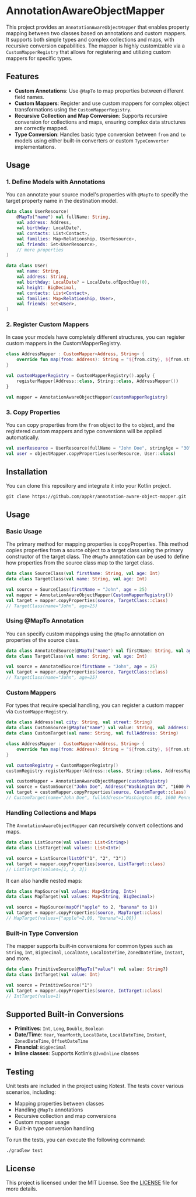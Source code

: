 # AnnotationAwareObjectMapper

This project provides an `AnnotationAwareObjectMapper` that enables property mapping between two classes based on annotations and custom mappers. It supports both simple types and complex collections and maps, with recursive conversion capabilities. The mapper is highly customizable via a `CustomMapperRegistry` that allows for registering and utilizing custom mappers for specific types.


## Features

- **Custom Annotations**: Use `@MapTo` to map properties between different field names.
- **Custom Mappers**: Register and use custom mappers for complex object transformations using the `CustomMapperRegistry`.
- **Recursive Collection and Map Conversion**: Supports recursive conversion for collections and maps, ensuring complex data structures are correctly mapped.
- **Type Conversion**: Handles basic type conversion between `from` and `to` models using either built-in converters or custom `TypeConverter` implementations.

## Usage

### 1. Define Models with Annotations

You can annotate your source model's properties with `@MapTo` to specify the target property name in the destination model.

```kotlin
data class UserResource(
    @MapTo("name") val fullName: String,
    val address: Address,
    val birthday: LocalDate?,
    val contacts: List<Contact>,
    val families: Map<Relationship, UserResource>,
    val friends: Set<UserResource>,
    // more properties
)

data class User(
    val name: String,
    val address: String,
    val birthday: LocalDate? = LocalDate.ofEpochDay(0),
    val height: BigDecimal,
    val contacts: List<Contact>,
    val families: Map<Relationship, User>,
    val friends: Set<User>,
)
```

### 2. Register Custom Mappers

In case your models have completely different structures, you can register custom mappers in the CustomMapperRegistry.

```kotlin
class AddressMapper : CustomMapper<Address, String> {
    override fun map(from: Address): String = "${from.city}, ${from.street}"
}
```

```kotlin
val customMapperRegistry = CustomMapperRegistry().apply {
    registerMapper(Address::class, String::class, AddressMapper())
}

val mapper = AnnotationAwareObjectMapper(customMapperRegistry)
```

### 3. Copy Properties

You can copy properties from the `from` object to the `to` object, and the registered custom mappers and type conversions will be applied automatically.

```kotlin
val userResource = UserResource(fullName = "John Doe", stringAge = "30")
val user = objectMapper.copyProperties(userResource, User::class)
```

## Installation

You can clone this repository and integrate it into your Kotlin project.

```shell
git clone https://github.com/appkr/annotation-aware-object-mapper.git
```

## Usage

### Basic Usage

The primary method for mapping properties is copyProperties. This method copies properties from a source object to a target class using the primary constructor of the target class. The `@MapTo` annotation can be used to define how properties from the source class map to the target class.

```kotlin
data class SourceClass(val firstName: String, val age: Int)
data class TargetClass(val name: String, val age: Int)

val source = SourceClass(firstName = "John", age = 25)
val mapper = AnnotationAwareObjectMapper(CustomMapperRegistry())
val target = mapper.copyProperties(source, TargetClass::class)
// TargetClass(name="John", age=25)
```

### Using @MapTo Annotation

You can specify custom mappings using the `@MapTo` annotation on properties of the source class.

```kotlin
data class AnnotatedSource(@MapTo("name") val firstName: String, val age: Int)
data class TargetClass(val name: String, val age: Int)

val source = AnnotatedSource(firstName = "John", age = 25)
val target = mapper.copyProperties(source, TargetClass::class)
// TargetClass(name="John", age=25)
```

### Custom Mappers

For types that require special handling, you can register a custom mapper via `CustomMapperRegistry`.

```kotlin
data class Address(val city: String, val street: String)
data class CustomSource(@MapTo("name") val value: String, val address: Address)
data class CustomTarget(val name: String, val fullAddress: String)

class AddressMapper : CustomMapper<Address, String> {
    override fun map(from: Address): String = "${from.city}, ${from.street}"
}

val customRegistry = CustomMapperRegistry()
customRegistry.registerMapper(Address::class, String::class, AddressMapper())

val customMapper = AnnotationAwareObjectMapper(customRegistry)
val source = CustomSource("John Doe", Address("Washington DC", "1600 Pennsylvania Avenue"))
val target = customMapper.copyProperties(source, CustomTarget::class)
// CustomTarget(name="John Doe", fullAddress="Washington DC, 1600 Pennsylvania Avenue")
```

### Handling Collections and Maps

The `AnnotationAwareObjectMapper` can recursively convert collections and maps.

```kotlin
data class ListSource(val values: List<String>)
data class ListTarget(val values: List<Int>)

val source = ListSource(listOf("1", "2", "3"))
val target = mapper.copyProperties(source, ListTarget::class)
// ListTarget(values=[1, 2, 3])
```

It can also handle nested maps:

```kotlin
data class MapSource(val values: Map<String, Int>)
data class MapTarget(val values: Map<String, BigDecimal>)

val source = MapSource(mapOf("apple" to 2, "banana" to 1))
val target = mapper.copyProperties(source, MapTarget::class)
// MapTarget(values={"apple"=2.00, "banana"=1.00})
```

### Built-in Type Conversion

The mapper supports built-in conversions for common types such as `String`, `Int`, `BigDecimal`, `LocalDate`, `LocalDateTime`, `ZonedDateTime`, `Instant`, and more.

```kotlin
data class PrimitiveSource(@MapTo("value") val value: String?)
data class IntTarget(val value: Int)

val source = PrimitiveSource("1")
val target = mapper.copyProperties(source, IntTarget::class)
// IntTarget(value=1)
```

## Supported Built-in Conversions

- **Primitives**: `Int`, `Long`, `Double`, `Boolean`
- **Date/Time**: `Year`, `YearMonth`, `LocalDate`, `LocalDateTime`, `Instant`, `ZonedDateTime`, `OffsetDateTime`
- **Financial**: `BigDecimal`
- **Inline classes**: Supports Kotlin’s `@JvmInline` classes

## Testing

Unit tests are included in the project using Kotest. The tests cover various scenarios, including:

- Mapping properties between classes
- Handling `@MapTo` annotations
- Recursive collection and map conversions
- Custom mapper usage
- Built-in type conversion handling

To run the tests, you can execute the following command:

```shell
./gradlew test
```

## License

This project is licensed under the MIT License. See the [LICENSE](LICENSE) file for more details.
